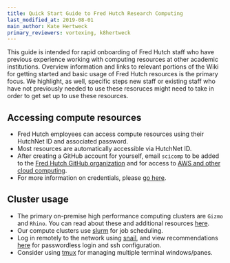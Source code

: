 ```yaml
---
title: Quick Start Guide to Fred Hutch Research Computing
last_modified_at: 2019-08-01
main_author: Kate Hertweck
primary_reviewers: vortexing, k8hertweck
---
```


This guide is intended for rapid onboarding of Fred Hutch staff who have previous experience working with computing resources at other academic institutions.  Overview information and links to relevant portions of the Wiki for getting started and basic usage of Fred Hutch resources is the primary focus. We highlight, as well, specific steps new staff or existing staff who have not previously needed to use these resoruces might need to take in order to get set up to use these resources.

## Accessing compute resources

- Fred Hutch employees can access compute resources using their HutchNet ID and associated password. 
- Most resources are automatically accessible via HutchNet ID. 
- After creating a GitHub account for yourself, email `scicomp` to be added to the [Fred Hutch GitHub organization](https://github.com/FredHutch) and for access to [AWS and other cloud computing](https://sciwiki.fredhutch.org/scicomputing/compute_cloud/). 
- For more information on credentials, please [go here](https://sciwiki.fredhutch.org/scicomputing/access_credentials/).

## Cluster usage 

- The primary on-premise high performance computing clusters are `Gizmo` and `Rhino`. You can read about these and additional resources [here](https://sciwiki.fredhutch.org/scicomputing/compute_platforms/). 
- Our compute clusters use [slurm](https://sciwiki.fredhutch.org/scicomputing/compute_jobs/) for job scheduling. 
- Log in remotely to the network using [snail](https://sciwiki.fredhutch.org/scicomputing/access_methods/#access-via-a-remote-location), and view recommendations [here](https://sciwiki.fredhutch.org/scicomputing/access_methods/#advancedoptional-setup-for-making-things-easier-the-ssh-config-file) for passwordless login and ssh configuration. 
- Consider using [tmux](https://sciwiki.fredhutch.org/scicomputing/access_methods/#screen-and-tmux) for managing multiple terminal windows/panes.
